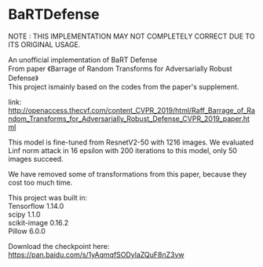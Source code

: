 # BaRTDefense
NOTE : THIS IMPLEMENTATION MAY NOT COMPLETELY CORRECT DUE TO ITS ORIGINAL USAGE.

An unofficial implementation of BaRT Defense  
From paper 《Barrage of Random Transforms for Adversarially Robust Defense》  
This project ismainly based on the codes from the paper's supplement.

link: http://openaccess.thecvf.com/content_CVPR_2019/html/Raff_Barrage_of_Random_Transforms_for_Adversarially_Robust_Defense_CVPR_2019_paper.html

This model is fine-tuned from ResnetV2-50 with 1216 images.
We evaluated Linf norm attack in 16 epsilon with 200 iterations to this model, only 50 images succeed.

We have removed some of transformations from this paper, because they cost too much time.

This project was built in:  
Tensorflow 1.14.0  
scipy 1.1.0  
scikit-image 0.16.2  
Pillow 6.0.0  

Download the checkpoint here:
https://pan.baidu.com/s/1yAqmqfSODylaZQuF8nZ3vw
